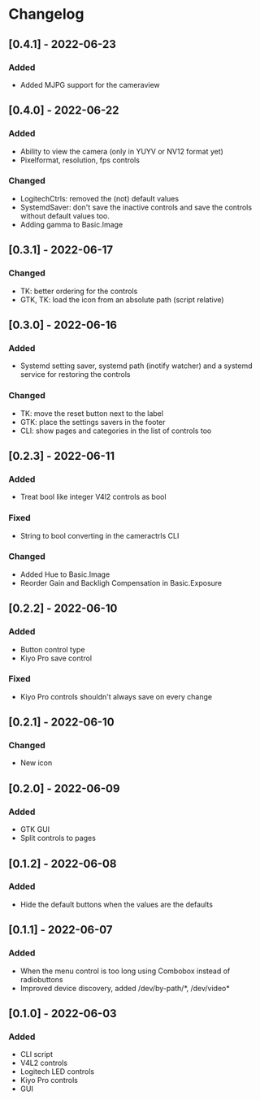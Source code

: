 # Changelog

## [0.4.1] - 2022-06-23

### Added
- Added MJPG support for the cameraview

## [0.4.0] - 2022-06-22

### Added
- Ability to view the camera (only in YUYV or NV12 format yet)
- Pixelformat, resolution, fps controls

### Changed
- LogitechCtrls: removed the (not) default values
- SystemdSaver: don't save the inactive controls and save the controls without default values too.
- Adding gamma to Basic.Image

## [0.3.1] - 2022-06-17

### Changed
- TK: better ordering for the controls
- GTK, TK: load the icon from an absolute path (script relative)

## [0.3.0] - 2022-06-16

### Added
- Systemd setting saver, systemd path (inotify watcher) and a systemd service for restoring the controls

### Changed
- TK: move the reset button next to the label
- GTK: place the settings savers in the footer
- CLI: show pages and categories in the list of controls too

## [0.2.3] - 2022-06-11

### Added
- Treat bool like integer V4l2 controls as bool

### Fixed
- String to bool converting in the cameractrls CLI

### Changed
- Added Hue to Basic.Image
- Reorder Gain and Backligh Compensation in Basic.Exposure

## [0.2.2] - 2022-06-10

### Added
- Button control type
- Kiyo Pro save control

### Fixed
- Kiyo Pro controls shouldn't always save on every change

## [0.2.1] - 2022-06-10

### Changed
- New icon

## [0.2.0] - 2022-06-09

### Added
- GTK GUI
- Split controls to pages

## [0.1.2] - 2022-06-08

### Added
- Hide the default buttons when the values are the defaults

## [0.1.1] - 2022-06-07

### Added
- When the menu control is too long using Combobox instead of radiobuttons
- Improved device discovery, added /dev/by-path/\*, /dev/video\*

## [0.1.0] - 2022-06-03

### Added
- CLI script
- V4L2 controls
- Logitech LED controls
- Kiyo Pro controls
- GUI
